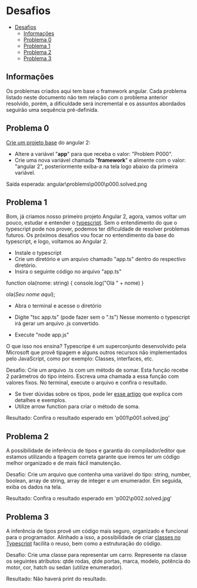 
# Desafios

<!-- @import "[TOC]" {cmd="toc" depthFrom=1 depthTo=6 orderedList=false} -->

<!-- code_chunk_output -->

* [Desafios](#desafios)
	* [Informações](#informações)
	* [Problema 0](#problema-0)
	* [Problema 1](#problema-1) 
	* [Problema 2](#problema-2)
    * [Problema 3](#problema-3)

<!-- /code_chunk_output -->

## Informações
Os problemas criados aqui tem base o framework angular.
Cada problema listado neste documento não tem relação com o problema anterior resolvido, porém, a dificuldade será incremental e os assuntos abordados seguirão uma sequência pré-definida. 


## Problema 0
[Crie um projeto base](https://angular.io/guide/quickstart) do angular 2:
- Altere a variável "**app**" para que receba o valor: "Problem P000".
- Crie uma nova variável chamada "**framework**" e alimente com o valor: "angular 2", posteriormente exiba-a na tela logo abaixo da primeira variável.

Saída esperada: angular\problems\p000\p000.solved.png

## Problema 1
Bom, já criamos nosso primeiro projeto Angular 2, agora, vamos voltar um pouco, estudar e entender o [typescript](https://www.typescriptlang.org/#download-links "typescript"). Sem o entendimento do que o typescript pode nos prover, podemos ter dificuldade de resolver problemas futuros. Os próximos desafios vou focar no entendimento da base do typescript, e logo, voltamos ao Angular 2.

-  Instale o typescript
- Crie um diretório e um arquivo chamado "app.ts" dentro do respectivo diretório.
- Insira o seguinte código no arquivo "app.ts"

function ola(nome: string) {
    console.log("Olá " + nome)
}

ola(*Seu nome aqui*);

- Abra o terminal e acesse o diretório
- Digite "tsc app.ts" (pode fazer sem o ".ts")
	Nesse momento o typescript irá gerar um arquivo .js convertido.

- Execute "node app.js"

O que isso nos ensina?
Typescripe é um superconjunto desenvolvido pela Microsoft que provê tipagem e alguns outros recursos não implementados pelo JavaScript, como por exemplo: Classes, interfaces, etc.

Desafio:
Crie um arquivo .ts com um método de somar. Esta função recebe 2 parâmetros do tipo inteiro. Escreva uma chamada a essa função com valores fixos.  No terminal, execute o arquivo e confira o resultado.
- Se tiver dúvidas sobre os tipos, pode ler [esse artigo](https://goo.gl/ndnkHD "esse artigo") que explica com detalhes e exemplos.
- Utilize arrow function para criar o método de soma.

Resultado: 
Confira o resultado esperado em 'p001\p001.solved.jpg'

## Problema 2

A possibilidade de inferência de tipos e garantia do compilador/editor que estamos utilizando a tipagem correta garante que iremos ter um código melhor organizado e de mais fácil manutenção.

Desafio:
Crie um arquivo que contenha uma variável do tipo: string, number, boolean,  array de string, array de integer e um enumerador. Em seguida, exiba os dados na tela.

Resultado: 
Confira o resultado esperado em 'p002\p002.solved.jpg'

## Problema 3

A inferência de tipos provê um código mais seguro, organizado e funcional para o programador. Alinhado a isso, a possibilidade de criar [classes no Typescript](https://www.typescriptlang.org/docs/handbook/classes.html, "classes no Typescript") facilita o reuso, bem como a estruturação do código.

Desafio: Crie uma classe para representar um carro. Represente na classe os seguintes atributos: qtde rodas, qtde portas, marca, modelo, potência do motor, cor, hatch ou sedan (utilize enumerador).

Resultado: Não haverá print do resultado.



